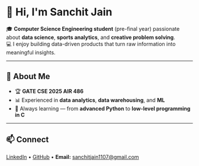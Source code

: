 # 👋 Hi, I'm Sanchit Jain

🎓 **Computer Science Engineering student** (pre-final year) passionate about **data science**, **sports analytics**, and **creative problem solving**.  
💻 I enjoy building data-driven products that turn raw information into meaningful insights.

---

## 🚀 About Me
- 🏆 **GATE CSE 2025 AIR 486**
- 📊 Experienced in **data analytics**, **data warehousing**, and **ML**
- 🌱 Always learning — from **advanced Python** to **low-level programming in C**

---

## 📫 Connect
[LinkedIn](https://www.linkedin.com/in/sanchit-jain-2a1374258) • [GitHub](https://github.com/Sanchit-Jain07) • **Email:** sanchitjain1107@gmail.com

<!---
Sanchit-Jain07/Sanchit-Jain07 is a ✨ special ✨ repository because its `README.md` (this file) appears on your GitHub profile.
You can click the Preview link to take a look at your changes.
--->
